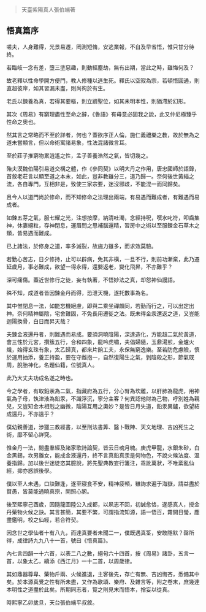 > 天臺紫陽真人張伯端著

## 悟真篇序

嗟夫，人身難得，光景易遷，罔測短脩，安逃業報，不自及早省悟，惟只甘分待終。

若臨岐一念有差，墮三塗惡趣，則動經塵劫，無有出期，當此之時，雖悔何及？

故老釋以性命學開方便門，教人修種以逃生死。釋氏以空寂為宗，若頓悟圓通，則直超彼岸，如其習漏未盡，則尚徇於有生。

老氏以鍊養為真，若得其要樞，則立躋聖位，如其未明本性，則猶滯於幻形。

其次《周易》有窮理盡性至命之辭，《魯語》有毋意必固我之說，此又仲尼極臻乎性命之奧也。

然其言之常略而不至於詳者，何也？蓋欲序正人倫，施仁義禮樂之教，故於無為之道未嘗顯言，但以命術寓諸易象，性法混諸微言耳。

至於莊子推窮物累逍遙之性，孟子善養浩然之氣，皆切幾之。

殆夫漠魏伯陽引易道交構之體，作《參同契》以明大丹之作用，唐忠國師於語錄，首敘老莊言以顯至道之本末，如此，豈非教雖分三，道乃歸一。奈何後世黃緇之流，各自專門，互相非是，致使三家宗要，迷沒邪歧，不能混一而同歸矣。

且今人以道門尚於修命，而不知修命之法理出兩端，有易遇而難成者，有難遇而易成者。

如鍊五芽之氣，服七耀之光，注想按摩，納清吐濁，念經持呪，噀水叱符，叩齒集神，休妻絕粒，存神閉息，運眉問之思補腦還精，習房中之術以至服鍊金石草木之類，皆易遇而難成。

已上諸法，於修身之道，率多滅裂，故施力雖多，而求效莫驗。

若勤心苦志，日夕修持，止可以辟病，免其非橫，一旦不行，則前功漸棄，此乃遷延歲月，事必難成，欲望一得永得，還嬰返老，變化飛昇，不亦難乎？

深可痛傷。蓋近世修行之徒，妄有執著，不悟妙法之真，却怨神仙謾語。

殊不知，成道者皆因鍊金丹而得，恐泄天機，遂托數事為名。

其中惟閉息一法，如能忘機絕慮，即與二乘坐禪頗同，若勤而行之，可以出定出神。奈何精神屬陰，宅舍難固，不免長用遷徙之法。既未得金汞還返之道，又豈能迴陽換骨，白日而昇天哉？

夫鍊金液還丹者，則難遇而易成。要須洞曉陰陽，深達造化，方能超二氣於黃道，會三性於元宮，攢簇五行，合和四象，龍吟虎嘯，夫倡婦隨，玉鼎湯煎，金爐火熾，始得玄珠有象，太乙歸真，都來片餉工夫，永保無窮逸樂。至若防危慮險，慎於運用抽添，養正持盈，要在守雌抱一，自然復陽生之氣，剝陰殺之形，節氣既周，脫胎神化，名題仙籍，位號真人。

此乃大丈夫功成名遂之時也。

今之學者，有取鉛汞為二氣，指藏府為五行，分心腎為坎離，以肝肺為龍虎，用神氣為子母，執津液為鉛汞，不識浮沉，寧分主客？何異認他財為己物，呼別姓為親兒，又豈知金木相剋之幽微，陰陽互用之奧妙？是皆日月失道，鉛汞異鑪，欲望結成還丹，不亦遠乎？

僕幼親善道，涉獵三教經書，以至刑法書筭、醫卜戰陣、天文地理、吉凶死生之術，靡不留心詳究。

惟金丹一法，閱盡羣經及諸家歌詩論契，皆云日魂月魄。庚虎甲龍，水銀朱砂，白金黑錫，坎男離女，能成金液還丹，終不言真鉛真汞是何物色，不說火候法度、溫養指歸。加以後世迷徒恣其臆說，將先聖典教妄行箋注，乖訛萬狀，不唯紊亂仙經，抑亦惑誤後學。

僕以至人未遇，口訣難逢，遂至寢食不安，精神疲顇，雖詢求遍于海嶽，請益盡於賢愚，皆莫能通曉真宗，開照心腑。

後至熙寧己酉歲，因隨龍圖陸公入成都，以夙志不回，初誠愈恪，遂感真人，授金丹藥物火候之訣。其言甚簡，其要不繁，可謂指流知源，語一悟百，霧開日瑩，塵盡鑑明，校之仙經，若合符契。

因念世之學仙者十有八九，而達真要者未聞二一，僕既遇真筌，安敢隱默？罄所得，成律詩九九八十一首，號曰《悟真篇》。

內七言四韻一十六首，以表二八之數，絕句六十四首，按《周易》諸卦，五言一首，以象太乙，續添《西江月》一十二首，以周歲律。

其如鼎器尊卑、藥物斤兩、火候進退，主客後先，存亡有無、吉凶悔吝，悉備其中矣。於本源真覺之性有所未盡，又作為歌頌、樂府、及雜言等，附之卷末，庶幾達本明性之道盡於此矣。所期同志者，覽之則見末而悟本，捨妄以從真。

時熙寧乙卯歲旦，天台張伯端平叔敘。